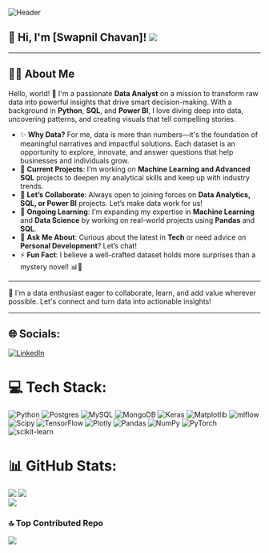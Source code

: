 ![Header](https://via.placeholder.com/1200x400?text=Data+Enthusiast+|+Aspiring+Data+Analyst+|+Turning+Data+Into+Insights)
## 👋 Hi, I'm [Swapnil Chavan]!  [![](https://visitcount.itsvg.in/api?id=tushar384&icon=0&color=0)](https://visitcount.itsvg.in)
----
## 🚀💫 About Me
Hello, world! 👋 I'm a passionate **Data Analyst** on a mission to transform raw data into powerful insights that drive smart decision-making. With a background in **Python**, **SQL**, and **Power BI**, I love diving deep into data, uncovering patterns, and creating visuals that tell compelling stories.

- ✨ **Why Data?** For me, data is more than numbers—it's the foundation of meaningful narratives and impactful solutions. Each dataset is an opportunity to explore, innovate, and 
      answer questions that help businesses and individuals grow.
- 🔭 **Current Projects**: I'm working on **Machine Learning and Advanced SQL** projects to deepen my analytical skills and keep up with industry trends.
- 👯 **Let’s Collaborate**: Always open to joining forces on **Data Analytics, SQL, or Power BI** projects. Let’s make data work for us!
- 🌱 **Ongoing Learning**: I'm expanding my expertise in **Machine Learning** and **Data Science** by working on real-world projects using **Pandas** and **SQL**.
- 💬 **Ask Me About**: Curious about the latest in **Tech** or need advice on **Personal Development**? Let’s chat!
- ⚡ **Fun Fact**: I believe a well-crafted dataset holds more surprises than a mystery novel! 📊📖

----

🌟 I'm a data enthusiast eager to collaborate, learn, and add value wherever possible. Let's connect and turn data into actionable insights!

----

## 🌐 Socials:
[![LinkedIn](https://img.shields.io/badge/LinkedIn-%230077B5.svg?logo=linkedin&logoColor=white)](https://linkedin.com/in/https://www.linkedin.com/in/swapnil-chavan-365950205/) 

# 💻 Tech Stack:
![Python](https://img.shields.io/badge/python-3670A0?style=plastic&logo=python&logoColor=ffdd54) ![Postgres](https://img.shields.io/badge/postgres-%23316192.svg?style=plastic&logo=postgresql&logoColor=white) ![MySQL](https://img.shields.io/badge/mysql-4479A1.svg?style=plastic&logo=mysql&logoColor=white) ![MongoDB](https://img.shields.io/badge/MongoDB-%234ea94b.svg?style=plastic&logo=mongodb&logoColor=white) ![Keras](https://img.shields.io/badge/Keras-%23D00000.svg?style=plastic&logo=Keras&logoColor=white) ![Matplotlib](https://img.shields.io/badge/Matplotlib-%23ffffff.svg?style=plastic&logo=Matplotlib&logoColor=black) ![mlflow](https://img.shields.io/badge/mlflow-%23d9ead3.svg?style=plastic&logo=numpy&logoColor=blue) ![Scipy](https://img.shields.io/badge/SciPy-%230C55A5.svg?style=plastic&logo=scipy&logoColor=%white) ![TensorFlow](https://img.shields.io/badge/TensorFlow-%23FF6F00.svg?style=plastic&logo=TensorFlow&logoColor=white) ![Plotly](https://img.shields.io/badge/Plotly-%233F4F75.svg?style=plastic&logo=plotly&logoColor=white) ![Pandas](https://img.shields.io/badge/pandas-%23150458.svg?style=plastic&logo=pandas&logoColor=white) ![NumPy](https://img.shields.io/badge/numpy-%23013243.svg?style=plastic&logo=numpy&logoColor=white) ![PyTorch](https://img.shields.io/badge/PyTorch-%23EE4C2C.svg?style=plastic&logo=PyTorch&logoColor=white) ![scikit-learn](https://img.shields.io/badge/scikit--learn-%23F7931E.svg?style=plastic&logo=scikit-learn&logoColor=white)
# 📊 GitHub Stats:
![](https://github-readme-stats.vercel.app/api?username=tushar384&theme=radical&hide_border=false&include_all_commits=true&count_private=false)
![](https://github-readme-streak-stats.herokuapp.com/?user=tushar384&theme=radical&hide_border=false)<br/>
![](https://github-readme-stats.vercel.app/api/top-langs/?username=tushar384&theme=radical&hide_border=false&include_all_commits=true&count_private=false&layout=compact)

### 🔝 Top Contributed Repo
![](https://github-contributor-stats.vercel.app/api?username=tushar384&limit=5&theme=radical&combine_all_yearly_contributions=true)




<!-- Proudly created with GPRM ( https://gprm.itsvg.in ) -->
